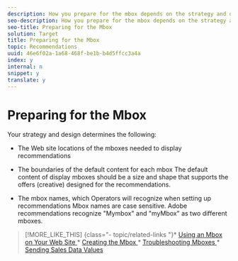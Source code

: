 ```yaml
---
description: How you prepare for the mbox depends on the strategy and design of your recommendations
seo-description: How you prepare for the mbox depends on the strategy and design of your recommendations
seo-title: Preparing for the Mbox
solution: Target
title: Preparing for the Mbox
topic: Recommendations
uuid: 46e6f02a-1a68-468f-be1b-b4d5ffcc3a4a
index: y
internal: n
snippet: y
translate: y
---
```


# Preparing for the Mbox

Your strategy and design determines the following: 


* The Web site locations of the mboxes needed to display recommendations
* The boundaries of the default content for each mbox The default content of display mboxes should be a size and shape that supports the offers (creative) designed for the recommendations. 

* The mbox names, which Operators will recognize when setting up recommendations Mbox names are case sensitive. Adobe recommendations recognize "Mymbox" and "myMbox" as two different mboxes. 


>[!MORE_LIKE_THIS] {class="- topic/related-links "}* [ Using an Mbox on Your Web Site ](t_Using_an_Mbox_on_Your_Web_Site.md#task_0A087749BA75438D988726255BF097BB)* [ Creating the Mbox ](t_Creating_the_Mbox.md#task_A1D1A81FCFF046D2A2DF21814C05DA7D)* [ Troubleshooting Mboxes ](c_Troubleshooting_Mboxes.md#concept_395D034879F7428D9FF58E28068BAA70)* [ Sending Sales Data Values ](c_Sending_Sales_Data_Values.md#concept_45A82EB4727941CD9147FCBE9E6E42F2)